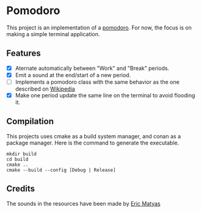 # Pomodoro

This project is an implementation of a [pomodoro](https://en.wikipedia.org/wiki/Pomodoro_Technique).
For now, the focus is on making a simple terminal application.

## Features

- [X] Aternate automatically between "Work" and "Break" periods.
- [X] Emit a sound at the end/start of a new period.
- [ ] Implements a pomodoro class with the same behavior as the one described on [Wikipedia](https://en.wikipedia.org/wiki/Pomodoro_Technique)
- [X] Make one period update the same line on the terminal to avoid flooding it.

## Compilation

This projects uses cmake as a build system manager, and conan as a package manager.
Here is the command to generate the executable.

```shell
mkdir build
cd build
cmake ..
cmake --build --config [Debug | Release]
```

## Credits

The sounds in the resources have been made by [Eric Matyas](www.soundimage.org)
